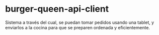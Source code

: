 # burger-queen-api-client
Sistema a través del cual, se puedan tomar pedidos usando una tablet, y enviarlos a la cocina para que se preparen ordenada y eficientemente.
